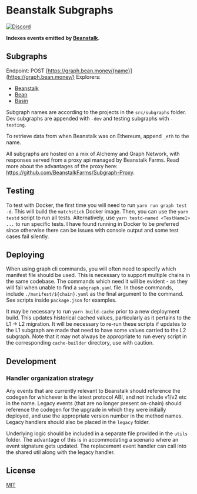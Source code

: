# Beanstalk Subgraphs

[![Discord][discord-badge]][discord-url]

[discord-badge]: https://img.shields.io/discord/880413392916054098?label=Beanstalk
[discord-url]: https://discord.gg/beanstalk

**Indexes events emitted by [Beanstalk](https://github.com/BeanstalkFarms/Beanstalk).**

## Subgraphs

Endpoint: POST [https://graph.bean.money/{name}](https://graph.bean.money/)
Explorers:

- [Beanstalk](https://graph.bean.money/beanstalk)
- [Bean](https://graph.bean.money/bean)
- [Basin](https://graph.bean.money/basin)

Subgraph names are according to the projects in the `src/subgraphs` folder. Dev subgraphs are appended with `-dev` and testing subgraphs with `-testing`.

To retrieve data from when Beanstalk was on Ethereum, append `_eth` to the name.

All subgraphs are hosted on a mix of Alchemy and Graph Network, with responses served from a proxy api managed by Beanstalk Farms. Read more about the advantages of the proxy here: https://github.com/BeanstalkFarms/Subgraph-Proxy.

## Testing

To test with Docker, the first time you will need to run `yarn run graph test -d`. This will build the `matchstick` Docker image. Then, you can use the `yarn testd` script to run all tests. Alternatively, use `yarn testd-named <TestName1> ...` to run specific tests. I have found running in Docker to be preferred since otherwise there can be issues with console output and some test cases fail silently.

## Deploying

When using graph cli commands, you will often need to specify which manifest file should be used. This is necessary to support multiple chains in the same codebase. The commands which need it will be evident - as they will fail when unable to find a `subgraph.yaml` file. In those commands, include `./manifest/${chain}.yaml` as the final argument to the command. See scripts inside `package.json` for examples.

It may be necessary to run `yarn build-cache` prior to a new deployment build. This updates historical cached values, particularly as it pertains to the L1 -> L2 migration. It will be necessary to re-run these scripts if updates to the L1 subgraph are made that need to have some values carried to the L2 subgraph. Note that it may not always be appropriate to run every script in the corresponding `cache-builder` directory, use with caution.

## Development

### Handler organization strategy

Any events that are currently relevant to Beanstalk should reference the codegen for whichever is the latest protocol ABI, and not include v1/v2 etc in the name. Legacy events (that are no longer present on-chain) should reference the codegen for the upgrade in which they were initially deployed, and use the appropriate version number in the method names. Legacy handlers should also be placed in the `legacy` folder.

Underlying logic should be included in a separate file provided in the `utils` folder. The advantage of this is in accommodating a scenario where an event signature gets updated. The replacement event handler can call into the shared util along with the legacy handler.

## License

[MIT](https://github.com/BeanstalkFarms/Beanstalk/blob/master/LICENSE.txt)
